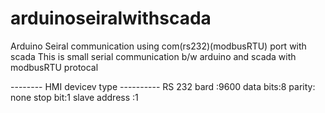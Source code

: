 # arduinoseiralwithscada
Arduino Seiral communication using com(rs232)(modbusRTU) port  with scada
This is small serial communication b/w arduino and scada with modbusRTU protocal


-------- HMI devicev type ----------
RS 232
bard :9600
data bits:8
parity: none
stop bit:1
slave address :1
